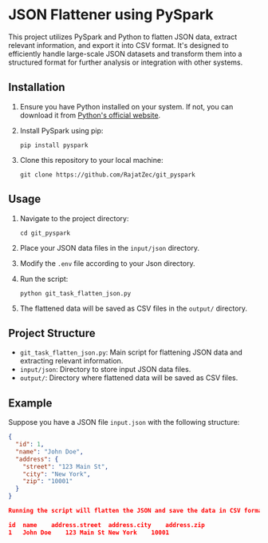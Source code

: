 # JSON Flattener using PySpark

This project utilizes PySpark and Python to flatten JSON data, extract relevant information, and export it into CSV format. It's designed to efficiently handle large-scale JSON datasets and transform them into a structured format for further analysis or integration with other systems.

## Installation

1. Ensure you have Python installed on your system. If not, you can download it from [Python's official website](https://www.python.org/downloads/).

2. Install PySpark using pip:

    ```
    pip install pyspark
    ```

3. Clone this repository to your local machine:

    ```
    git clone https://github.com/RajatZec/git_pyspark
    ```

## Usage

1. Navigate to the project directory:

    ```
    cd git_pyspark
    ```

2. Place your JSON data files in the `input/json` directory.

3. Modify the `.env` file according to your Json directory.

4. Run the script:

    ```
    python git_task_flatten_json.py
    ```

5. The flattened data will be saved as CSV files in the `output/` directory.

## Project Structure

- `git_task_flatten_json.py`: Main script for flattening JSON data and extracting relevant information.
- `input/json`: Directory to store input JSON data files.
- `output/`: Directory where flattened data will be saved as CSV files.

## Example

Suppose you have a JSON file `input.json` with the following structure:

```json
{
  "id": 1,
  "name": "John Doe",
  "address": {
    "street": "123 Main St",
    "city": "New York",
    "zip": "10001"
  }
}

Running the script will flatten the JSON and save the data in CSV format:

id	name	address.street	address.city	address.zip
1	John Doe	123 Main St	New York	10001